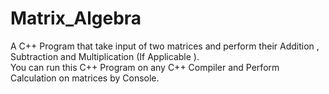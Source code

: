 # Matrix_Algebra </br>
A C++ Program that take input of two matrices  and perform their Addition , Subtraction and Multiplication (If Applicable ). </br>
You can run this C++ Program on any C++ Compiler and Perform Calculation on matrices by Console. 
